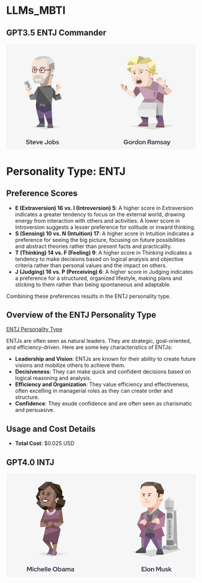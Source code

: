 
# LLMs_MBTI


## GPT3.5 ENTJ Commander

![示例图片](ENTJ.png "这是一个示例图片")
# Personality Type: ENTJ

## Preference Scores

- **E (Extraversion) 16 vs. I (Introversion) 5**: A higher score in Extraversion indicates a greater tendency to focus on the external world, drawing energy from interaction with others and activities. A lower score in Introversion suggests a lesser preference for solitude or inward thinking.
- **S (Sensing) 10 vs. N (Intuition) 17**: A higher score in Intuition indicates a preference for seeing the big picture, focusing on future possibilities and abstract theories rather than present facts and practicality.
- **T (Thinking) 14 vs. F (Feeling) 9**: A higher score in Thinking indicates a tendency to make decisions based on logical analysis and objective criteria rather than personal values and the impact on others.
- **J (Judging) 16 vs. P (Perceiving) 6**: A higher score in Judging indicates a preference for a structured, organized lifestyle, making plans and sticking to them rather than being spontaneous and adaptable.

Combining these preferences results in the ENTJ personality type.

## Overview of the ENTJ Personality Type

[ENTJ Personality Type](https://www.16personalities.com/entj-personality)

ENTJs are often seen as natural leaders. They are strategic, goal-oriented, and efficiency-driven. Here are some key characteristics of ENTJs:

- **Leadership and Vision**: ENTJs are known for their ability to create future visions and mobilize others to achieve them.
- **Decisiveness**: They can make quick and confident decisions based on logical reasoning and analysis.
- **Efficiency and Organization**: They value efficiency and effectiveness, often excelling in managerial roles as they can create order and structure.
- **Confidence**: They exude confidence and are often seen as charismatic and persuasive.

## Usage and Cost Details

- **Total Cost**: $0.025 USD

## GPT4.0 INTJ 
![示例图片](INTJ.png "这是一个示例图片")

